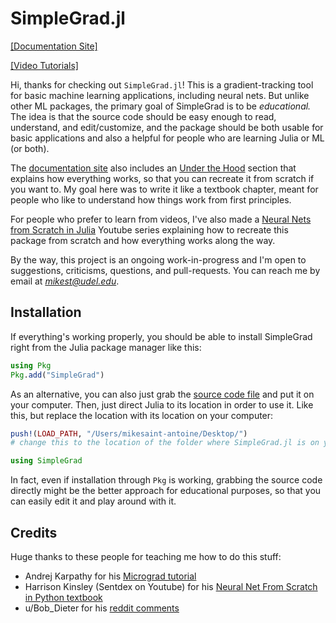 # SimpleGrad.jl

[[Documentation Site]](https://mikesaint-antoine.github.io/SimpleGrad.jl)

[[Video Tutorials]](https://www.youtube.com/playlist?list=PLWVKUEZ25V97tNULapu07DhWv6_W4NfpE)

Hi, thanks for checking out `SimpleGrad.jl`! This is a gradient-tracking tool for basic machine learning applications, including neural nets. But unlike other ML packages, the primary goal of SimpleGrad is to be *educational.* The idea is that the source code should be easy enough to read, understand, and edit/customize, and the package should be both usable for basic applications and also a helpful for people who are learning Julia or ML (or both).

The [documentation site](https://mikesaint-antoine.github.io/SimpleGrad.jl) also includes an [Under the Hood](https://mikesaint-antoine.github.io/SimpleGrad.jl/under_the_hood/) section that explains how everything works, so that you can recreate it from scratch if you want to. My goal here was to write it like a textbook chapter, meant for people who like to understand how things work from first principles.

For people who prefer to learn from videos, I've also made a [Neural Nets from Scratch in Julia](https://www.youtube.com/playlist?list=PLWVKUEZ25V97tNULapu07DhWv6_W4NfpE) Youtube series explaining how to recreate this package from scratch and how everything works along the way.

By the way, this project is an ongoing work-in-progress and I'm open to suggestions, criticisms, questions, and pull-requests. You can reach me by email at *mikest@udel.edu*.

## Installation

If everything's working properly, you should be able to install SimpleGrad right from the Julia package manager like this:

```julia
using Pkg
Pkg.add("SimpleGrad")
```
As an alternative, you can also just grab the [source code file](https://github.com/mikesaint-antoine/SimpleGrad.jl/blob/main/src/SimpleGrad.jl) and put it on your computer. Then, just direct Julia to its location in order to use it. Like this, but replace the location with its location on your computer:

```julia
push!(LOAD_PATH, "/Users/mikesaint-antoine/Desktop/") 
# change this to the location of the folder where SimpleGrad.jl is on your computer

using SimpleGrad
```
In fact, even if installation through ```Pkg``` is working, grabbing the source code directly might be the better approach for educational purposes, so that you can easily edit it and play around with it.


## Credits

Huge thanks to these people for teaching me how to do this stuff:

- Andrej Karpathy for his [Micrograd tutorial](https://www.youtube.com/watch?v=VMj-3S1tku0)
- Harrison Kinsley (Sentdex on Youtube) for his [Neural Net From Scratch in Python textbook](https://nnfs.io/)
- u/Bob_Dieter for his [reddit comments](https://www.reddit.com/r/Julia/comments/18knzll/comment/kdytys3)
